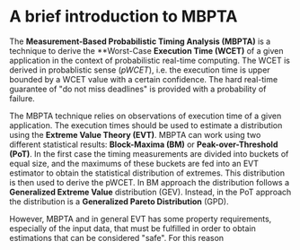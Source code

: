 A brief introduction to MBPTA
=============================
The **Measurement-Based Probabilistic Timing Analysis (MBPTA)** is a technique to derive the **Worst-Case
**Execution Time (WCET)** of a given application in the context of probabilistic real-time computing.
The WCET is derived
in probablistic sense (_pWCET_), i.e. the execution time is upper bounded by a WCET value with a certain
confidence.
The hard real-time guarantee of "do not miss deadlines" is provided with a probability of failure.

The MBPTA technique relies on observations of execution time of a given application. The execution times should
be used to estimate a distribution using the **Extreme Value Theory (EVT)**. MBPTA can work using two different
statistical results: **Block-Maxima (BM)** or **Peak-over-Threshold (PoT)**.
In the first case the timing measurements
are divided into buckets of equal size, and the maximums of these buckets are fed into an EVT estimator to
obtain the statistical distribution of extremes. This distribution is then used to derive the pWCET.
In BM approach the distribution follows a **Generalized Extreme Value** distribution (GEV). Instead, in the
PoT approach the distribution is a **Generalized Pareto Distribution** (GPD).

However, MBPTA and in general EVT has some property requirements, especially of the input data, that must
be fulfilled in order to obtain estimations that can be considered "safe". For this reason



